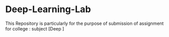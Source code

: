# Deep-Learning-Lab
This Repository is particularly for the purpose of submission of assignment for college : subject [Deep ]
